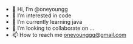 - 👋 Hi, I’m @oneyoungg
- 👀 I’m interested in code
- 🌱 I’m currently learning java
- 💞️ I’m looking to collaborate on ...
- 📫 How to reach me oneyounggg@gmail.com
<!---
oneyoungg/oneyoungg is a ✨ special ✨ repository because its `README.md` (this file) appears on your GitHub profile.
You can click the Preview link to take a look at your changes.
--->
